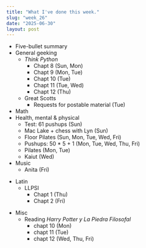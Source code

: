 ```yaml
---
title: "What I've done this week."
slug: "week_26"
date: "2025-06-30"
layout: post
---
```


* Five-bullet summary
* General geeking
    - *Think Python*
        - Chapt 8 (Sun, Mon)
        - Chapt 9 (Mon, Tue)
        - Chapt 10 (Tue)
        - Chapt 11 (Tue, Wed)
        - Chapt 12 (Thu)
    - Great Scotts
        - Requests for postable material (Tue)
* Math
* Health, mental & physical
    - Test: 61 pushups (Sun)
    - Mac Lake + chess with Lyn (Sun)
    - Floor Pilates (Sun, Mon, Tue, Wed, Fri)
    - Pushups: 50 * 5 + 1 (Mon, Tue, Wed, Thu, Fri)
    - Pilates (Mon, Tue)
    - Kaiut (Wed)
* Music
    - Anita (Fri)
- Latin
    - LLPSI
        - Chapt 1 (Thu)
        - Chapt 2 (Fri)
* Misc
    - Reading *Harry Potter y La Piedra Filosofal*
        - chapt 10 (Mon)
        - chapt 11 (Tue)
        - chapt 12 (Wed, Thu, Fri)
